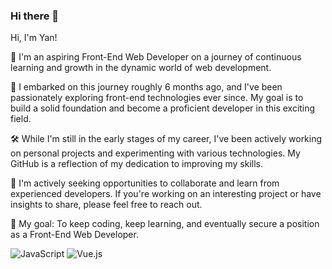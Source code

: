 ### Hi there 👋

 Hi, I'm Yan!

🚀 I'm an aspiring Front-End Web Developer on a journey of continuous learning and growth in the dynamic world of web development.

🌱 I embarked on this journey roughly 6 months ago, and I've been passionately exploring front-end technologies ever since. My goal is to build a solid foundation and become a proficient developer in this exciting field.

🛠️ While I'm still in the early stages of my career, I've been actively working on personal projects and experimenting with various technologies. My GitHub is a reflection of my dedication to improving my skills.

💬 I'm actively seeking opportunities to collaborate and learn from experienced developers. If you're working on an interesting project or have insights to share, please feel free to reach out.

<!--💬 Let's connect and learn together! Feel free to reach out for collaboration, coding discussions, or just to share your favorite tech discoveries. You can find me on [LinkedIn](https://www.linkedin.com/in/your-profile) too.-->

🎯 My goal: To keep coding, keep learning, and eventually secure a position as a Front-End Web Developer.

<!--
**yan-s-h/yan-s-h** is a ✨ _special_ ✨ repository because its `README.md` (this file) appears on your GitHub profile.

Here are some ideas to get you started:

- 🔭 I’m currently working on ...
- 🌱 I’m currently learning ...
- 👯 I’m looking to collaborate on ...
- 🤔 I’m looking for help with ...
- 💬 Ask me about ...
- 📫 How to reach me: ...
- 😄 Pronouns: ...
- ⚡ Fun fact: ...
-->

![JavaScript](https://img.shields.io/badge/JavaScript-F7DF1E?style=flat-square&logo=JavaScript&logoColor=ffffff)
![Vue.js](https://img.shields.io/badge/-Vue.js-4FC08D?style=flat-square&logo=Vue.js&logoColor=ffffff)
